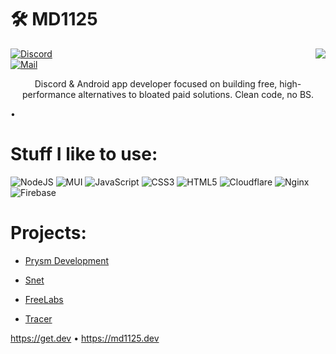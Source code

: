 # 🛠️ MD1125

<img align="right" src="https://github-readme-stats.vercel.app/api?username=md1125&theme=ambient_gradient&show_icons=true">

[![Discord](https://img.shields.io/badge/%40md1125-5865F2?logo=discord&logoColor=white)](https://discord.com/users/823157584822665246)
<br content="">
[![Mail](https://img.shields.io/badge/contact%40md1125.dev-D14836?logo=gmail&logoColor=white)](mailto:contact@md1125.dev)

<p align="center">
Discord & Android app developer focused on building free, high-performance alternatives to bloated paid solutions. Clean code, no BS.
</p>


•
# Stuff I like to use:
![NodeJS](https://img.shields.io/badge/node.js-6DA55F?style=for-the-badge&logo=node.js&logoColor=white) ![MUI](https://img.shields.io/badge/-MaterialUI-blue?style=for-the-badge&logo=mui&logoColor=white) ![JavaScript](https://img.shields.io/badge/javascript-%23323330.svg?style=for-the-badge&logo=javascript&logoColor=%23F7DF1E) ![CSS3](https://img.shields.io/badge/css3-%231572B6.svg?style=for-the-badge&logo=css3&logoColor=white) ![HTML5](https://img.shields.io/badge/html5-%23E34F26.svg?style=for-the-badge&logo=html5&logoColor=white) ![Cloudflare](https://img.shields.io/badge/Cloudflare-F38020?style=for-the-badge&logo=Cloudflare&logoColor=white) ![Nginx](https://img.shields.io/badge/nginx-%23009639.svg?style=for-the-badge&logo=nginx&logoColor=white) ![Firebase](https://img.shields.io/badge/firebase-a08021?style=for-the-badge&logo=firebase&logoColor=ffcd34)

# Projects:

- [Prysm Development](https://prysm.dev)

- [Snet](https://snet.prysm.dev)

- [FreeLabs](https://freelabs.prysm.dev)

- [Tracer](https://tracer.prysm.dev)

https://get.dev • https://md1125.dev
